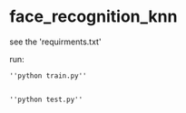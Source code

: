 # face_recognition_knn

see the 'requirments.txt'

run:

    ''python train.py''


    ''python test.py''
